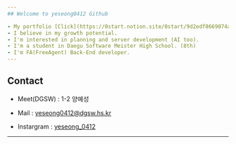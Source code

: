```yaml
---
## Welcome to yeseong0412 Github

- My portfolio [Click](https://0start.notion.site/0start/9d2edf8669074a388dc9f816cba57649)   
- I believe in my growth potential.
- I'm interested in planning and server development (AI too).
- I'm a student in Daegu Software Meister High School. (8th)
- I'm FA(FreeAgent) Back-End developer. 
---
```

## Contact

- Meet(DGSW) : 1-2 양예성

- Mail : yeseong0412@dgsw.hs.kr

- Instargram : [yeseong_0412](https://www.instagram.com/yeseong_0412/)

---
